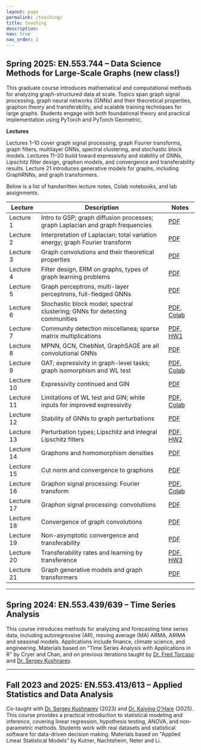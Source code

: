 ```yaml
---
layout: page
permalink: /teaching/
title: teaching
description: 
nav: true
nav_order: 2
---
```


## Spring 2025: EN.553.744 – Data Science Methods for Large-Scale Graphs (new class!)
This graduate course introduces mathematical and computational methods for analyzing graph-structured data at scale. Topics span graph signal processing, graph neural networks (GNNs) and their theoretical properties, graphon theory and transferability, and scalable training techniques for large graphs. Students engage with both foundational theory and practical implementation using PyTorch and PyTorch Geometric.

**Lectures**  

Lectures 1–10 cover graph signal processing, graph Fourier transforms, graph filters, multilayer GNNs, spectral clustering, and stochastic block models.
Lectures 11–20 build toward expressivity and stability of GNNs, Lipschitz filter design, graphon models, and convergence and transferability results.
Lecture 21 introduces generative models for graphs, including GraphRNNs, and graph transformers.

Below is a list of handwritten lecture notes, Colab notebooks, and lab assignments. 

| Lecture | Description | Notes |
|---------|-------------|-------|
| Lecture 1 | Intro to GSP; graph diffusion processes; graph Laplacian and graph frequencies | [PDF](/assets/teaching/744/Lecture%201.pdf) |
| Lecture 2 | Interpretation of Laplacian; total variation energy; graph Fourier transform | [PDF](/assets/teaching/744/Lecture%202.pdf) |
| Lecture 3 | Graph convolutions and their theoretical properties | [PDF](/assets/teaching/744/Lecture%203.pdf) |
| Lecture 4 | Filter design, ERM on graphs, types of graph learning problems | [PDF](/assets/teaching/744/Lecture%204.pdf) |
| Lecture 5 | Graph perceptrons, multi-layer perceptrons, full-fledged GNNs | [PDF](/assets/teaching/744/Lecture%205.pdf) |
| Lecture 6 | Stochastic block model; spectral clustering; GNNs for detecting communities | [PDF](/assets/teaching/744/Lecture%206.pdf), [Colab](https://colab.research.google.com/drive/1BOci3lgVX9fVwy9SEGTA20oZAh0ib-Xn#scrollTo=a4711Id8GFAq)|
| Lecture 7 | Community detection miscellanea; sparse matrix multiplications | [PDF](/assets/teaching/744/Lecture%207.pdf), [HW1](/assets/teaching/744/EN_553_744_HW1.pdf) |
| Lecture 8 | MPNN, GCN, ChebNet, GraphSAGE are all convolutional GNNs | [PDF](/assets/teaching/744/Lecture%208.pdf) |
| Lecture 9 | GAT; expressivity in graph-level tasks; graph isomorphism and WL test | [PDF](/assets/teaching/744/Lecture%209.pdf), [Colab](https://colab.research.google.com/drive/1YaugbgRDo1nFAl4ZsYC-amKOgp_3-Uhm?usp=sharing)|
| Lecture 10 | Expressivity continued and GIN | [PDF](/assets/teaching/744/Lecture%2010.pdf) |
| Lecture 11 | Limitations of WL test and GIN; white inputs for improved expressivity | [PDF](/assets/teaching/744/Lecture%2011.pdf), [Colab](https://colab.research.google.com/drive/12_CDhE4fh0xuLwbIwediOJPlecrumiAf?usp=sharing) |
| Lecture 12 | Stability of GNNs to graph perturbations | [PDF](/assets/teaching/744/Lecture%2012.pdf) |
| Lecture 13 | Perturbation types; Lipschitz and integral Lipschitz filters | [PDF](/assets/teaching/744/Lecture%2013.pdf), [HW2](/assets/teaching/744/EN_553_744_HW2.pdf) |
| Lecture 14 | Graphons and homomorphism densities | [PDF](/assets/teaching/744/Lecture%2014.pdf) |
| Lecture 15 | Cut norm and convergence to graphons | [PDF](/assets/teaching/744/Lecture%2015.pdf) |
| Lecture 16 | Graphon signal processing: Fourier transform | [PDF](/assets/teaching/744/Lecture%2016.pdf), [Colab](https://colab.research.google.com/drive/10DCmAealM8huWhMFVCzN2tjZUNKgSubY?usp=sharing) |
| Lecture 17 | Graphon signal processing: convolutions | [PDF](/assets/teaching/744/Lecture%2017.pdf) |
| Lecture 18 | Convergence of graph convolutions | [PDF](/assets/teaching/744/Lecture%2018.pdf) |
| Lecture 19 | Non-asymptotic convergence and transferability | [PDF](/assets/teaching/744/Lecture%2019.pdf) |
| Lecture 20 | Transferability rates and learning by transference | [PDF](/assets/teaching/744/Lecture%2020.pdf), [HW3](/assets/teaching/744/EN_553_744_HW3.pdf) |
| Lecture 21 | Graph generative models and graph transformers | [PDF](/assets/teaching/744/Lecture%2021.pdf) |

---

## Spring 2024: EN.553.439/639 – Time Series Analysis

This course introduces methods for analyzing and forecasting time series data, including autoregressive (AR), moving average (MA) ARMA, ARIMA and seasonal models. Applications include finance, climate science, and engineering. Materials based on "Time Series Analysis with Applications in R" by Cryer and Chan, and on previous iterations taught by [Dr. Fred Torcaso](https://engineering.jhu.edu/faculty/federico-torcaso/) and [Dr. Sergey Kushnarev](https://www.linkedin.com/in/sergey-kushnarev-94460511).

---

## Fall 2023 and 2025: EN.553.413/613 – Applied Statistics and Data Analysis

Co-taught with [Dr. Sergey Kushnarev](https://www.linkedin.com/in/sergey-kushnarev-94460511) (2023) and [Dr. Kaiying O'Hare](https://sites.google.com/view/kaiying-xie) (2025). This course provides a practical introduction to statistical modeling and inference, covering linear regression, hypothesis testing, ANOVA, and non-parametric methods. Students work with real datasets and statistical software for data-driven decision making. Materials based on "Applied Linear Statistical Models" by Kutner, Nachtsheim, Neter and Li.